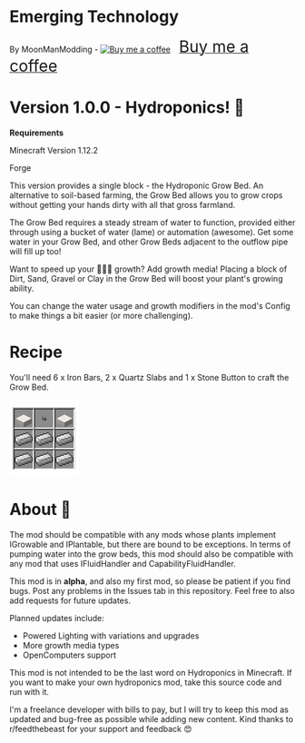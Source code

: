 # Emerging Technology
By MoonManModding - <link href="https://fonts.googleapis.com/css?family=Cookie" rel="stylesheet"><a class="bmc-button" target="_blank" href="https://www.buymeacoffee.com/6KXahpF"><img src="https://cdn.buymeacoffee.com/buttons/bmc-new-btn-logo.svg" alt="Buy me a coffee"><span style="margin-left:15px;font-size:28px !important;">Buy me a coffee</span></a>

# Version 1.0.0 - Hydroponics! 🌱

<b>Requirements</b>
<p>Minecraft Version 1.12.2</p>
<p>Forge</p>

This version provides a single block - the Hydroponic Grow Bed. An alternative to soil-based farming, the Grow Bed allows you to grow crops without getting your hands dirty with all that gross farmland.

The Grow Bed requires a steady stream of water to function, provided either through using a bucket of water (lame) or  automation (awesome). Get some water in your Grow Bed, and other Grow Beds adjacent to the outflow pipe will fill up too!

Want to speed up your 🌾🌾🌾 growth? Add growth media! Placing a block of Dirt, Sand, Gravel or Clay in the Grow Bed will boost your plant's growing ability.

You can change the water usage and growth modifiers in the mod's Config to make things a bit easier (or more challenging).

# Recipe

You'll need 6 x Iron Bars, 2 x Quartz Slabs and 1 x Stone Button to craft the Grow Bed.

<img src="HydroponicRecipe.png" alt="Recipe">

# About 🔬

The mod should be compatible with any mods whose plants implement IGrowable and IPlantable, but there are bound to be exceptions. In terms of pumping water into the grow beds, this mod should also be compatible with any mod that uses IFluidHandler and CapabilityFluidHandler.

This mod is in <b>alpha</b>, and also my first mod, so please be patient if you find bugs. Post any problems in the Issues tab in this repository. Feel free to also add requests for future updates.

Planned updates include:

- Powered Lighting with variations and upgrades
- More growth media types
- OpenComputers support

This mod is not intended to be the last word on Hydroponics in Minecraft. If you want to make your own hydroponics mod, take this source code and run with it.

I'm a freelance developer with bills to pay, but I will try to keep this mod as updated and bug-free as possible while adding new content. Kind thanks to r/feedthebeast for your support and feedback 😍


